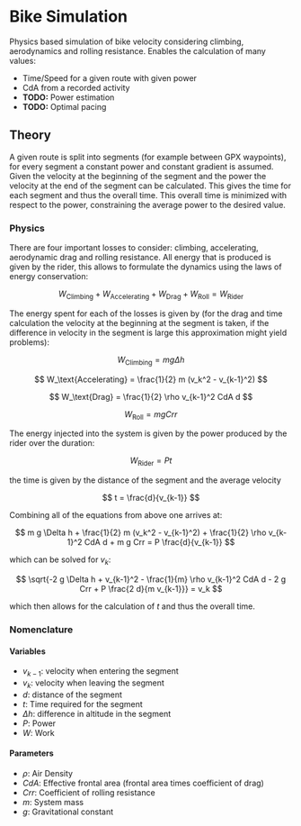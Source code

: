 # Bike Simulation
Physics based simulation of bike velocity considering climbing, aerodynamics
and rolling resistance. Enables the calculation of many values:
 * Time/Speed for a given route with given power
 * CdA from a recorded activity
 * **TODO:** Power estimation
 * **TODO:** Optimal pacing

## Theory
A given route is split into segments (for example between GPX waypoints),
for every segment a constant power and constant gradient is assumed.
Given the velocity at the beginning of the segment and the power the velocity
at the end of the segment can be calculated. This gives the time for each
segment and thus the overall time. This overall time is minimized with respect
to the power, constraining the average power to the desired value.

### Physics
There are four important losses to consider: climbing, accelerating,
aerodynamic drag and rolling resistance. All energy that is produced is given by the rider, this allows to formulate
the dynamics using the laws of energy conservation:

$$
W_\text{Climbing} + W_\text{Accelerating} + W_\text{Drag} + W_\text{Roll} = W_\text{Rider}
$$

The energy spent for each of the losses is given by (for the drag and time calculation the velocity at the beginning at the segment is taken,
if the difference in velocity in the segment is large this approximation might yield problems):

$$
W_\text{Climbing} = m g \Delta h
$$

$$
W_\text{Accelerating} = \frac{1}{2} m (v_k^2 - v_{k-1}^2)
$$

$$
W_\text{Drag} = \frac{1}{2} \rho v_{k-1}^2 CdA d
$$

$$
W_\text{Roll} = m g Crr
$$

The energy injected into the system is given by the power produced by the rider over the duration:

$$
W_\text{Rider} = P t
$$

the time is given by the distance of the segment and the average velocity

$$
t = \frac{d}{v_{k-1}}
$$

Combining all of the equations from above one arrives at:

$$
m g \Delta h + \frac{1}{2} m (v_k^2 - v_{k-1}^2) +  \frac{1}{2} \rho v_{k-1}^2 CdA d +  m g Crr = P \frac{d}{v_{k-1}}
$$

which can be solved for $v_k$:

$$ 
\sqrt{-2 g \Delta h + v_{k-1}^2 - \frac{1}{m} \rho v_{k-1}^2 CdA d - 2 g Crr + P \frac{2 d}{m v_{k-1}}} = v_k
$$

which then allows for the calculation of $t$ and thus the overall time.

### Nomenclature
#### Variables
 * $v_{k-1}$: velocity when entering the segment
 * $v_k$: velocity when leaving the segment
 * $d$: distance of the segment
 * $t$: Time required for the segment
 * $\Delta h$: difference in altitude in the segment
 * $P$: Power
 * $W$: Work

#### Parameters
 * $\rho$: Air Density
 * $CdA$: Effective frontal area (frontal area times coefficient of drag)
 * $Crr$: Coefficient of rolling resistance
 * $m$: System mass
 * $g$: Gravitational constant

